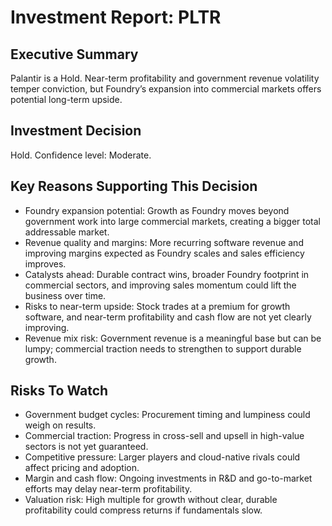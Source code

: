# Investment Report: PLTR
## Executive Summary
Palantir is a Hold. Near-term profitability and government revenue volatility temper conviction, but Foundry’s expansion into commercial markets offers potential long-term upside.

## Investment Decision
Hold. Confidence level: Moderate.

## Key Reasons Supporting This Decision
- Foundry expansion potential: Growth as Foundry moves beyond government work into large commercial markets, creating a bigger total addressable market.
- Revenue quality and margins: More recurring software revenue and improving margins expected as Foundry scales and sales efficiency improves.
- Catalysts ahead: Durable contract wins, broader Foundry footprint in commercial sectors, and improving sales momentum could lift the business over time.
- Risks to near-term upside: Stock trades at a premium for growth software, and near-term profitability and cash flow are not yet clearly improving.
- Revenue mix risk: Government revenue is a meaningful base but can be lumpy; commercial traction needs to strengthen to support durable growth.

## Risks To Watch
- Government budget cycles: Procurement timing and lumpiness could weigh on results.
- Commercial traction: Progress in cross-sell and upsell in high-value sectors is not yet guaranteed.
- Competitive pressure: Larger players and cloud-native rivals could affect pricing and adoption.
- Margin and cash flow: Ongoing investments in R&D and go-to-market efforts may delay near-term profitability.
- Valuation risk: High multiple for growth without clear, durable profitability could compress returns if fundamentals slow.
